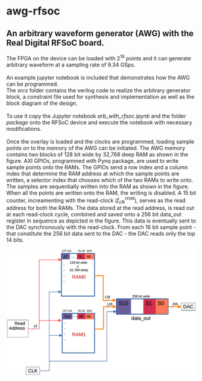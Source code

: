 # awg-rfsoc
## An arbitrary waveform generator (AWG) with the Real Digital RFSoC board.<br>

The FPGA on the device can be loaded with $2^{19}$ points and it can generate arbitrary waveform at a sampling rate of 9.34 GSps.<br><br>
An example jupyter notebook is included that demonstrates how the AWG can be programmed.<br>
The <i>srcs</i> folder contains the verilog code to realize the arbitrary generator block, a constraint file used for synthesis and implementation as well as the block diagram of the design.<br><br>
To use it copy the Jupyter notebook <i>arb_with_rfsoc.ipynb</i> and the folder <i>package</i> onto the RFSoC device and execute the notebook with necessary modifications.<br><br>
Once the overlay is loaded and the clocks are programmed, loading sample points on to the memory of the AWG can be initiated. The AWG memory contains two blocks of 128 bit wide by 32,768 deep RAM as shown in the figure. AXI GPIOs, programmed with Pynq package, are used to write sample points onto the RAMs. The GPIOs send a row index and a column index that determine the RAM address at which the sample points are written, a selector index that chooses which of the two RAMs to write onto. The samples are sequentially written into the RAM as shown in the figure. When all the points are written onto the RAM, the writing is disabled. A 15 bit counter, increamenting with the read-clock ($f_{clk}^{read}$), serves as the read address for both the RAMs. The data stored at the read address, is read out at each read-clock cycle, combined and saved onto a 256 bit data_out register in sequence as depicted in the figure. This data is eventually sent to the DAC synchronously with the read-clock. From each 16 bit sample point - that constitute the 256 bit data sent to the DAC - the DAC reads only the top 14 bits. 

<div align="center">
   <img src="assets/impl_1.png" alt="My Image" width="500"> 
</div>

